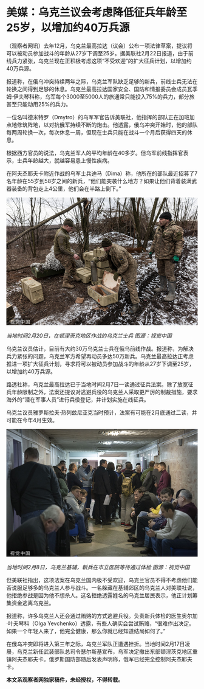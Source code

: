 # 美媒：乌克兰议会考虑降低征兵年龄至25岁，以增加约40万兵源

（观察者网讯）去年12月，乌克兰最高拉达（议会）公布一项法律草案，提议将可以被动员参加战斗的年龄从27岁下调至25岁。据美联社2月22日报道，由于前线兵力紧张，乌克兰现在正积极考虑这项“不受欢迎”的扩大征兵计划，以增加约40万兵源。

报道称，在俄乌冲突持续两年之际，乌克兰军队缺乏足够的新兵，前线士兵无法在轮换之间得到足够的休息。乌克兰最高拉达国家安全、国防和情报委员会成员瓦季姆·伊夫琴科称，乌军每个3000至5000人的旅通常只能投入75%的兵力，部分旅甚至只能动用25%的兵力。

一位名叫德米特罗（Dmytro）的乌军军官告诉美联社，他指挥的部队正在加班加点地修筑阵地，以对抗俄军持续不断的炮击。他透露，俄乌冲突开始时，他的部队每两周轮换一次，每次休息一周，但现在士兵只能在战斗一个月后获得四天的休息。

根据西方官员的说法，乌克兰军人的平均年龄在40多岁。但乌军前线指挥官表示，士兵年龄越大，就越容易患上慢性疾病。

在阿夫杰耶夫卡附近作战的乌军士兵迪马（Dima）称，他所在的部队最近招募了7名年龄在55岁到58岁之间的新兵，“他们能突袭什么地方？如果让他们背着装满武器装备的背包走上4公里，他们会在半路上倒下。”

![f03160bddb94b0a649068c6f4ab84576.jpg](https://raw.githubusercontent.com/qqhsx/qqnews_image/main/2024/02/22/美媒：乌克兰议会考虑降低征兵年龄至25岁，以增加约40万兵源/f03160bddb94b0a649068c6f4ab84576.jpg)

 _当地时间2月20日，在顿涅茨克地区作战的乌克兰士兵 图源：视觉中国_

乌克兰议员估计，目前有大约30万乌克兰士兵在俄乌前线作战。报道称，为解决兵力紧张的问题，乌克兰军方希望再动员多达50万新兵。乌克兰最高拉达正考虑推进一项扩大征兵计划，寻求将可以被动员参加战斗的年龄从27岁下调至25岁，以增加约40万兵源。

路透社称，乌克兰最高拉达已于当地时间2月7日一读通过征兵法案。除了放宽征兵年龄限制之外，法案还提议对逃避兵役的乌克兰人采取更严厉的制裁措施，要求海外的“潜在军事人员”进行兵役登记，并计划实施在线征兵。

乌克兰议员雅罗斯拉夫·热列兹尼亚克当时预计，法案有可能在2月底通过二读，并可能在今年4月生效。

![e7b20da71a994b9b1e20347746aea024.jpg](https://raw.githubusercontent.com/qqhsx/qqnews_image/main/2024/02/22/美媒：乌克兰议会考虑降低征兵年龄至25岁，以增加约40万兵源/e7b20da71a994b9b1e20347746aea024.jpg)

_当地时间2月8日，乌克兰基辅，新兵在市立医院等待通过体检 图源：视觉中国_

但美联社指出，这项法案在乌克兰国内极不受欢迎，乌克兰官员不得不考虑他们能否说服足够多的乌克兰人参与战斗。一名躲藏在基辅郊区的乌克兰人对美联社说，他拒绝参战是因为他不想杀人。这名拒绝透露姓名的乌克兰居民表示，他正计划筹集资金逃离乌克兰。

报道称，许多乌克兰人还会通过贿赂的方式逃避兵役。负责新兵体检的医生奥尔加·叶夫琴科（Olga
Yevchenko）透露，有些人确实会尝试贿赂，“很难作出决定。如果一个年轻人来了，他完全健康，那么你就已经知道结局如何了。”

在俄乌冲突即将进入第三年之际，乌克兰军队正遭遇挫折。当地时间2月17日凌晨，乌克兰新任武装部队总司令瑟尔斯基宣布，乌军决定撤出东部顿涅茨克地区重镇阿夫杰耶夫卡。俄罗斯国防部随后发表声明称，俄军已经完全控制阿夫杰耶夫卡。

**本文系观察者网独家稿件，未经授权，不得转载。**

